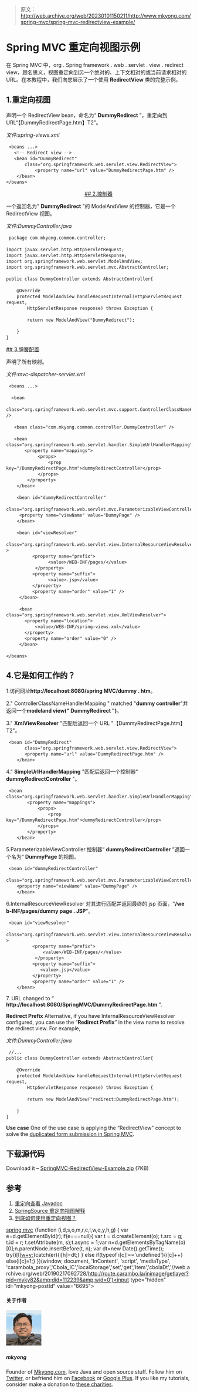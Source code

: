 > 原文：<http://web.archive.org/web/20230101150211/http://www.mkyong.com/spring-mvc/spring-mvc-redirectview-example/>

# Spring MVC 重定向视图示例

在 Spring MVC 中，org . Spring framework . web . servlet . view . redirect view，顾名思义，视图重定向到另一个绝对的、上下文相对的或当前请求相对的 URL。在本教程中，我们向您展示了一个使用 **RedirectView** 类的完整示例。

## 1.重定向视图

声明一个 RedirectView bean，命名为“ **DummyRedirect** ”，重定向到 URL“【DummyRedirectPage.htm】T2”。

*文件:spring-views.xml*

```
 <beans ...>
   <!-- Redirect view --> 
   <bean id="DummyRedirect" 
	   class="org.springframework.web.servlet.view.RedirectView">
           <property name="url" value="DummyRedirectPage.htm" />
    </bean>
</beans> 
```

 <ins class="adsbygoogle" style="display:block; text-align:center;" data-ad-format="fluid" data-ad-layout="in-article" data-ad-client="ca-pub-2836379775501347" data-ad-slot="6894224149">## 2.控制器

一个返回名为" **DummyRedirect** "的 ModelAndView 的控制器，它是一个 RedirectView 视图。

*文件:DummyController.java*

```
 package com.mkyong.common.controller;

import javax.servlet.http.HttpServletRequest;
import javax.servlet.http.HttpServletResponse;
import org.springframework.web.servlet.ModelAndView;
import org.springframework.web.servlet.mvc.AbstractController;

public class DummyController extends AbstractController{

	@Override
	protected ModelAndView handleRequestInternal(HttpServletRequest request,
		HttpServletResponse response) throws Exception {

		return new ModelAndView("DummyRedirect");

	}		
} 
```

 <ins class="adsbygoogle" style="display:block" data-ad-client="ca-pub-2836379775501347" data-ad-slot="8821506761" data-ad-format="auto" data-ad-region="mkyongregion">## 3.弹簧配置

声明了所有映射。

*文件:mvc-dispatcher-servlet.xml*

```
 <beans ...>

  <bean 
  class="org.springframework.web.servlet.mvc.support.ControllerClassNameHandlerMapping" />

   <bean class="com.mkyong.common.controller.DummyController" />

   <bean class="org.springframework.web.servlet.handler.SimpleUrlHandlerMapping">
       <property name="mappings">
            <props>
                <prop key="/DummyRedirectPage.htm">dummyRedirectController</prop>
            </props>
        </property>
    </bean>

    <bean id="dummyRedirectController" 
         class="org.springframework.web.servlet.mvc.ParameterizableViewController">
	 <property name="viewName" value="DummyPage" />
    </bean>

    <bean id="viewResolver"
          class="org.springframework.web.servlet.view.InternalResourceViewResolver" >
          <property name="prefix">
                <value>/WEB-INF/pages/</value>
           </property>
          <property name="suffix">
                <value>.jsp</value>
          </property>
          <property name="order" value="1" />
     </bean>

     <bean class="org.springframework.web.servlet.view.XmlViewResolver">
	   <property name="location">
	       <value>/WEB-INF/spring-views.xml</value>
	   </property>
	   <property name="order" value="0" />
     </bean>

</beans> 
```

## 4.它是如何工作的？

1.访问网址**http://localhost:8080/spring MVC/dummy . htm**。

2." ControllerClassNameHandlerMapping " matched "**dummy controller**"并返回一个**modeland view(" DummyRedirect ")**。

3." **XmlViewResolver** "匹配后返回一个 URL "【DummyRedirectPage.htm】T2"。

```
 <bean id="DummyRedirect" 
	   class="org.springframework.web.servlet.view.RedirectView">
       <property name="url" value="DummyRedirectPage.htm" />
    </bean> 
```

4." **SimpleUrlHandlerMapping** "匹配后返回一个控制器" **dummyRedirectController** "。

```
 <bean class="org.springframework.web.servlet.handler.SimpleUrlHandlerMapping">
        <property name="mappings">
            <props>
                <prop key="/DummyRedirectPage.htm">dummyRedirectController</prop>
            </props>
        </property>
    </bean> 
```

5.ParameterizableViewController 控制器“ **dummyRedirectController** ”返回一个名为“ **DummyPage** 的视图。

```
 <bean id="dummyRedirectController" 
        class="org.springframework.web.servlet.mvc.ParameterizableViewController">
	<property name="viewName" value="DummyPage" />
    </bean> 
```

6.InternalResourceViewResolver 对其进行匹配并返回最终的 jsp 页面，"**/we b-INF/pages/dummy page . JSP**"。

```
 <bean id="viewResolver"
	   class="org.springframework.web.servlet.view.InternalResourceViewResolver" >
          <property name="prefix">
              <value>/WEB-INF/pages/</value>
           </property>
          <property name="suffix">
             <value>.jsp</value>
          </property>
          <property name="order" value="1" />
    </bean> 
```

7\. URL changed to “ **http://localhost:8080/SpringMVC/DummyRedirectPage.htm** “.

**Redirect Prefix**
Alternative, if you have InternalResourceViewResolver configured, you can use the “**Redirect Prefix**” in the view name to resolve the redirect view. For example,

*文件:DummyController.java*

```
 //...
public class DummyController extends AbstractController{

	@Override
	protected ModelAndView handleRequestInternal(HttpServletRequest request,
		HttpServletResponse response) throws Exception {

		return new ModelAndView("redirect:DummyRedirectPage.htm");

	}		
} 
```

**Use case**
One of the use case is applying the “RedirectView” concept to solve the [duplicated form submission in Spring MVC](http://web.archive.org/web/20190217092728/http://www.mkyong.com/spring-mvc/handling-duplicate-form-submission-in-spring-mvc/).

## 下载源代码

Download it – [SpringMVC-RedirectView-Example.zip](http://web.archive.org/web/20190217092728/http://www.mkyong.com/wp-content/uploads/2010/08/SpringMVC-RedirectView-Example.zip) (7KB)

## 参考

1.  [重定向查看 Javadoc](http://web.archive.org/web/20190217092728/http://static.springsource.org/spring/docs/2.5.x/api/org/springframework/web/servlet/view/RedirectView.html)
2.  [SpringSource 重定向视图解释](http://web.archive.org/web/20190217092728/http://static.springsource.org/spring/docs/2.0.x/reference/mvc.html#mvc-redirecting)
3.  [到底如何使用重定向视图？](http://web.archive.org/web/20190217092728/http://forum.springsource.org/archive/index.php/t-42435.html)

[spring mvc](http://web.archive.org/web/20190217092728/http://www.mkyong.com/tag/spring-mvc/)</ins></ins>![](img/c4f5bf09ab98481479f8d2a1ed389983.png) (function (i,d,s,o,m,r,c,l,w,q,y,h,g) { var e=d.getElementById(r);if(e===null){ var t = d.createElement(o); t.src = g; t.id = r; t.setAttribute(m, s);t.async = 1;var n=d.getElementsByTagName(o)[0];n.parentNode.insertBefore(t, n); var dt=new Date().getTime(); try{i[l][w+y](h,i[l][q+y](h)+'&amp;'+dt);}catch(er){i[h]=dt;} } else if(typeof i[c]!=='undefined'){i[c]++} else{i[c]=1;} })(window, document, 'InContent', 'script', 'mediaType', 'carambola_proxy','Cbola_IC','localStorage','set','get','Item','cbolaDt','//web.archive.org/web/20190217092728/http://route.carambo.la/inimage/getlayer?pid=myky82&amp;did=112239&amp;wid=0')<input type="hidden" id="mkyong-postId" value="6695">

#### 关于作者

![author image](img/9a4ab03e36bdc0dc6b3be01d4bf3233a.png)

##### mkyong

Founder of [Mkyong.com](http://web.archive.org/web/20190217092728/http://mkyong.com/), love Java and open source stuff. Follow him on [Twitter](http://web.archive.org/web/20190217092728/https://twitter.com/mkyong), or befriend him on [Facebook](http://web.archive.org/web/20190217092728/http://www.facebook.com/java.tutorial) or [Google Plus](http://web.archive.org/web/20190217092728/https://plus.google.com/110948163568945735692?rel=author). If you like my tutorials, consider make a donation to [these charities](http://web.archive.org/web/20190217092728/http://www.mkyong.com/blog/donate-to-charity/).